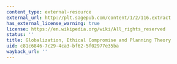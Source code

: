 ```yaml
---
content_type: external-resource
external_url: http://plt.sagepub.com/content/1/2/116.extract
has_external_license_warning: true
license: https://en.wikipedia.org/wiki/All_rights_reserved
status: ''
title: Globalization, Ethical Compromise and Planning Theory
uid: c81c6846-7c29-4ca3-bf62-5f02977e35ba
wayback_url: ''
---
```

